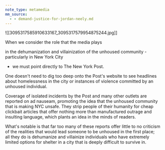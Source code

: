 ```yaml
---
note_type: metamedia
mm_source:
  - - demand-justice-for-jordan-neely.md
---
```


![[3095317585910633167_3095317579954875244.jpg]]

When we consider the role that the media plays

in the dehumanization and villainization of the
unhoused community - particularly in New York City
- we must point directly to The New York Post.

One doesn't need to dig too deep onto the Post's website to
see headlines about homelessness in the city or instances of
violence committed by an unhoused individual.

Coverage of isolated incidents by the Post and many other
outlets are reported on ad nauseam, promoting the idea that
the unhoused community that is making NYC unsafe. They
strip people of their humanity for cheap clickbait articles that
offer nothing more than manufactured outrage and insulting
language, which plants an idea in the minds of readers.

What's notable is that far too many of these reports offer
little to no criticism of the realities that would lead someone
to be unhoused in the first place; all they do is dehumanize
and villainize individuals who have extremely limited options
for shelter in a city that is deeply difficult to survive in.

